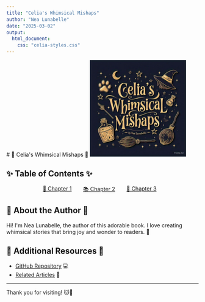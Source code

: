 ```yaml
---
title: "Celia's Whimsical Mishaps"
author: "Nea Lunabelle"
date: "2025-03-02"
output: 
  html_document:
    css: "celia-styles.css"
---
```

<link rel="stylesheet" type="text/css" href="celia-styles.css">
# 🌟 Celia's Whimsical Mishaps 🌟

<img src="cover-celia.jpg" style="width: 50%;" alt="Cover Image">

## ✨ Table of Contents ✨
<div style="display: flex; gap: 15px; justify-content: center;">
    <a href="chapter1.md">📖 Chapter 1</a><br>
    <a href="chapter2.md">📚 Chapter 2</a><br>
    <a href="chapter3.md">📘 Chapter 3</a><br>
</div>

## 🌈 About the Author 🌈
Hi! I'm Nea Lunabelle, the author of this adorable book. I love creating whimsical stories that bring joy and wonder to readers. 🥰

## 🧸 Additional Resources 🧸
- [GitHub Repository](https://github.com/your-username/your-repository) 💻
- [Related Articles](https://example.com/related-articles) 📄

---

Thank you for visiting! 🐱💖
